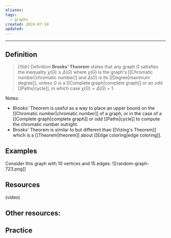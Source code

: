 ```yaml
---
aliases: 
tags:
  - graphs
created: 2024-07-24
updated:
---
```

---
## Definition 

> [!tldr] Definition
> **Brooks' Theorem** states that any graph $G$ satisfies the inequality $\chi(G) \leq \Delta(G)$ where $\chi(G)$ is the graph's [[Chromatic number|chromatic number]] and $\Delta(G)$ is its [[Degree|maximum degree]], unless $G$ is a [[Complete graph|complete graph]] or an odd [[Paths|cycle]], in which case $\chi(G) = \Delta(G) + 1$. 

Notes: 
- Brooks' Theorem is useful as a way to place an upper bound on the [[Chromatic number|chromatic number]] of a graph, or in the case of a [[Complete graph|complete graph]] or odd [[Paths|cycle]] to compute the chromatic number outright. 
- Brooks' Theorem is similar to but different than [[Vizing's Theorem]] which is a [[Theorem|theorem]] about [[Edge coloring|edge coloring]]. 

## Examples 

Consider this graph with 10 vertices and 15 edges: 
![[random-graph-723.png]]

## Resources 

(video)

Other resources: 
- 

## Practice 
